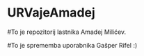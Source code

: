 # URVajeAmadej

#To je repozitorij lastnika Amadej Milićev.

#To je sprememba uporabnika Gašper Rifel :)
